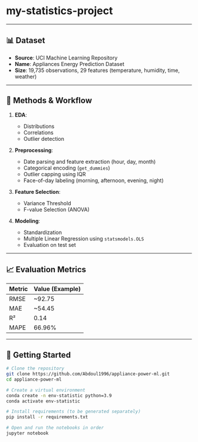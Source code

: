 # my-statistics-project


---

## 📊 Dataset

- **Source**: UCI Machine Learning Repository  
- **Name**: Appliances Energy Prediction Dataset  
- **Size**: 19,735 observations, 29 features (temperature, humidity, time, weather)

---

## 🧪 Methods & Workflow

1. **EDA**:
   - Distributions
   - Correlations
   - Outlier detection

2. **Preprocessing**:
   - Date parsing and feature extraction (hour, day, month)
   - Categorical encoding (`get_dummies`)
   - Outlier capping using IQR
   - Face-of-day labeling (morning, afternoon, evening, night)

3. **Feature Selection**:
   - Variance Threshold
   - F-value Selection (ANOVA)

4. **Modeling**:
   - Standardization
   - Multiple Linear Regression using `statsmodels.OLS`
   - Evaluation on test set

---

## 📈 Evaluation Metrics

| Metric | Value (Example) |
|--------|-----------------|
| RMSE   | ~92.75          |
| MAE    | ~54.45          |
| R²     | 0.14            |
| MAPE   | 66.96%          |

---

## 🚀 Getting Started

```bash
# Clone the repository
git clone https://github.com/Abdoul1996/appliance-power-ml.git
cd appliance-power-ml

# Create a virtual environment
conda create -n env-statistic python=3.9
conda activate env-statistic

# Install requirements (to be generated separately)
pip install -r requirements.txt

# Open and run the notebooks in order
jupyter notebook
